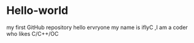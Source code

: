# Hello-world
my first GitHub repository
hello ervryone my name is iflyC ,I am a coder who likes C/C++/OC
